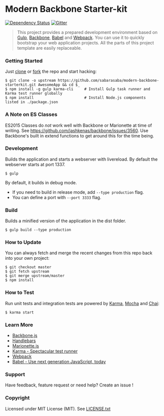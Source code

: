 # Modern Backbone Starter-kit

[![Dependency Status](http://david-dm.org/sabarasaba/modern-backbone-starterkit.svg?style=flat)](https://david-dm.org/sabarasaba/modern-backbone-starterkit)
[![Gitter](http://img.shields.io/badge/chat-online-brightgreen.svg?style=flat)](https://gitter.im/sabarasaba/modern-backbone-starterkit)

> This project provides a prepared development environment based on [Gulp](http://gulpjs.com/), [Backbone](http://backbonejs.org/), [Babel](https://babeljs.io/) and [Webpack](http://webpack.github.io/). You can  use it to quickly bootstrap your web application projects. All the parts of this project template are easily replaceable.


### Getting Started

Just [clone](github-windows://openRepo/https://github.com/sabarasaba/modern-backbone-starterkit) or [fork](https://github.com/sabarasaba/modern-backbone-starterkit/fork) the repo and start hacking:

```shell
$ git clone -o upstream https://github.com/sabarasaba/modern-backbone-starterkit.git AwesomeApp && cd $_
$ npm install -g gulp karma-cli     # Install Gulp task runner and Karma test runner globally
$ npm install                       # Install Node.js components listed in ./package.json
```
### A Note on ES Classes
ES2015 Classes do *not* work well with Backbone or Marionette at time of writing. See https://github.com/jashkenas/backbone/issues/3560. Use Backbone's built in extend functions to get around this for the time being.

### Development
Builds the application and starts a webserver with livereload. By default the webserver starts at port 1337.

```shell
$ gulp
```

By default, it builds in debug mode.

* If you need to build in release mode, add `--type production` flag.
* You can define a port with `--port 3333` flag.


### Build
Builds a minified version of the application in the dist folder.

```shell
$ gulp build --type production
```

### How to Update

You can always fetch and merge the recent changes from this repo back into
your own project:

```shell
$ git checkout master
$ git fetch upstream
$ git merge upstream/master
$ npm install
```

### How to Test

Run unit tests and integration tests are powered by [Karma](http://karma-runner.github.io/0.12/index.html), [Mocha](http://mochajs.org/) and [Chai](http://chaijs.com/):

```shell
$ karma start
```

### Learn More

 * [Backbone.js](http://backbonejs.org/)
 * [Handlebars](http://handlebarsjs.com/)
 * [Marionette.js](http://marionettejs.com/)
 * [Karma - Spectacular test runner](http://karma-runner.github.io/0.12/index.html)
 * [Webpack](http://webpack.github.io/)
 * [Babel - Use next generation JavaScript, today](https://babeljs.io/)

### Support

Have feedback, feature request or need help? Create an issue !

### Copyright

Licensed under MIT License (MIT). See [LICENSE.txt](./LICENSE)
